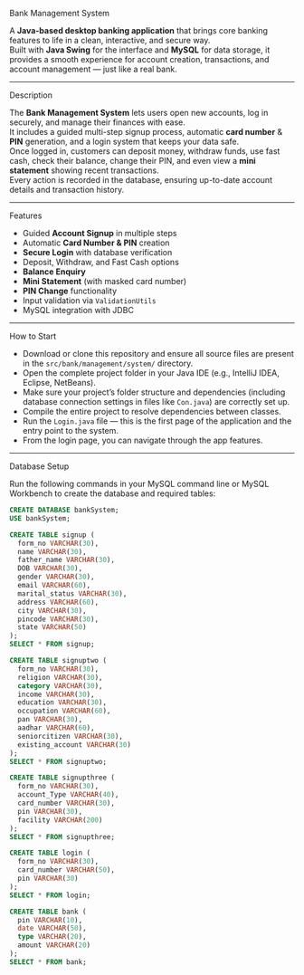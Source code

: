   Bank Management System

A **Java-based desktop banking application** that brings core banking features to life in a clean, interactive, and secure way.  
Built with **Java Swing** for the interface and **MySQL** for data storage, it provides a smooth experience for account creation, transactions, and account management — just like a real bank.

---

  Description

The **Bank Management System** lets users open new accounts, log in securely, and manage their finances with ease.  
It includes a guided multi-step signup process, automatic **card number** & **PIN** generation, and a login system that keeps your data safe.  
Once logged in, customers can deposit money, withdraw funds, use fast cash, check their balance, change their PIN, and even view a **mini statement** showing recent transactions.  
Every action is recorded in the database, ensuring up-to-date account details and transaction history.

---

  Features

- Guided **Account Signup** in multiple steps  
- Automatic **Card Number & PIN** creation  
- **Secure Login** with database verification  
- Deposit, Withdraw, and Fast Cash options  
- **Balance Enquiry**  
- **Mini Statement** (with masked card number)  
- **PIN Change** functionality  
- Input validation via `ValidationUtils`  
- MySQL integration with JDBC

---

 How to Start

- Download or clone this repository and ensure all source files are present in the `src/bank/management/system/` directory.  
- Open the complete project folder in your Java IDE (e.g., IntelliJ IDEA, Eclipse, NetBeans).  
- Make sure your project’s folder structure and dependencies (including database connection settings in files like `Con.java`) are correctly set up.  
- Compile the entire project to resolve dependencies between classes.  
- Run the `Login.java` file — this is the first page of the application and the entry point to the system.  
- From the login page, you can navigate through the app features.

---

  Database Setup

Run the following commands in your MySQL command line or MySQL Workbench to create the database and required tables:

```sql
CREATE DATABASE bankSystem;
USE bankSystem;

CREATE TABLE signup (
  form_no VARCHAR(30),
  name VARCHAR(30),
  father_name VARCHAR(30),
  DOB VARCHAR(30),
  gender VARCHAR(30),
  email VARCHAR(60),
  marital_status VARCHAR(30),
  address VARCHAR(60),
  city VARCHAR(30),
  pincode VARCHAR(30),
  state VARCHAR(50)
);
SELECT * FROM signup;

CREATE TABLE signuptwo (
  form_no VARCHAR(30),
  religion VARCHAR(30),
  category VARCHAR(30),
  income VARCHAR(30),
  education VARCHAR(30),
  occupation VARCHAR(60),
  pan VARCHAR(30),
  aadhar VARCHAR(60),
  seniorcitizen VARCHAR(30),
  existing_account VARCHAR(30)
);
SELECT * FROM signuptwo;

CREATE TABLE signupthree (
  form_no VARCHAR(30),
  account_Type VARCHAR(40),
  card_number VARCHAR(30),
  pin VARCHAR(30),
  facility VARCHAR(200)
);
SELECT * FROM signupthree;

CREATE TABLE login (
  form_no VARCHAR(30),
  card_number VARCHAR(50),
  pin VARCHAR(30)
);
SELECT * FROM login;

CREATE TABLE bank (
  pin VARCHAR(10),
  date VARCHAR(50),
  type VARCHAR(20),
  amount VARCHAR(20)
);
SELECT * FROM bank;
